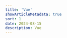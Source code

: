 ```yaml
---
title: 'Vue'
showArticleMetadata: true
sort: 1
date: 2024-08-15
description: Vue
---
```


<ClientOnly><Redirect route="/vue2"/></ClientOnly>
